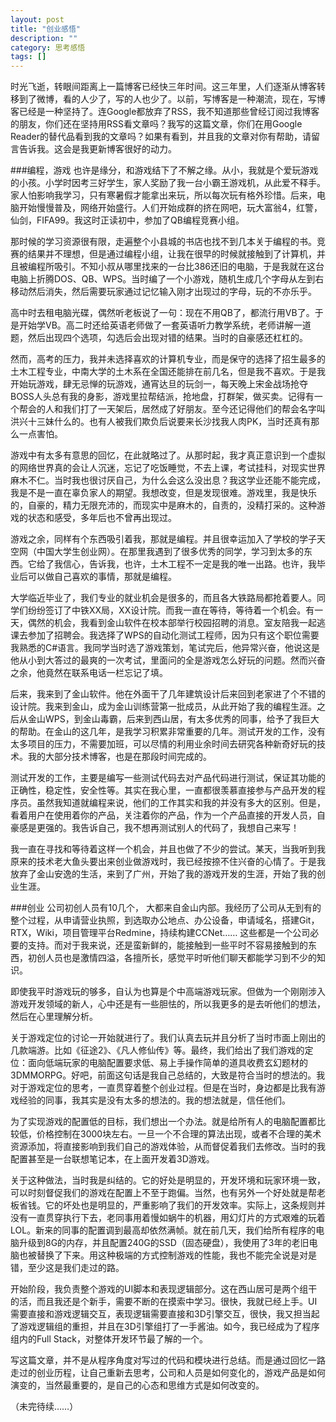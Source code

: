 ```yaml
---
layout: post
title: "创业感悟"
description: ""
category: 思考感悟
tags: []
---
```


时光飞逝，转眼间距离上一篇博客已经快三年时间。这三年里，人们逐渐从博客转移到了微博，看的人少了，写的人也少了。以前，写博客是一种潮流，现在，写博客已经是一种坚持了。连Google都放弃了RSS，我不知道那些曾经订阅过我博客的朋友，你们还在坚持用RSS看文章吗？我写的这篇文章，你们在用Google Reader的替代品看到我的文章吗？如果有看到，并且我的文章对你有帮助，请留言告诉我。这会是我更新博客很好的动力。

<!-- more -->

###编程，游戏
也许是缘分，和游戏结下了不解之缘。从小，我就是个爱玩游戏的小孩。小学时因考三好学生，家人奖励了我一台小霸王游戏机，从此爱不释手。家人怕影响我学习，只有寒暑假才能拿出来玩，所以每次玩有格外珍惜。后来，电脑开始慢慢普及，网络开始盛行。人们开始成群的挤在网吧，玩大富翁4，红警，仙剑，FIFA99。我这时正读初中，参加了QB编程竞赛小组。

那时候的学习资源很有限，走遍整个小县城的书店也找不到几本关于编程的书。竞赛的结果并不理想，但是通过编程小组，让我在很早的时候就接触到了计算机，并且被编程所吸引。不知小叔从哪里找来的一台比386还旧的电脑，于是我就在这台电脑上折腾DOS、QB、WPS。当时编了一个小游戏，随机生成几个字母从左到右移动然后消失，然后需要玩家通过记忆输入刚才出现过的字母，玩的不亦乐乎。

高中时去租电脑光碟，偶然听老板说了一句：现在不用QB了，都流行用VB了。于是开始学VB。高二时还给英语老师做了一套英语听力教学系统，老师讲解一道题，然后出现四个选项，勾选后会出现对错的结果。当时的自豪感还杠杠的。

然而，高考的压力，我并未选择喜欢的计算机专业，而是保守的选择了招生最多的土木工程专业，中南大学的土木系在全国还能排在前几名，但是我不喜欢。于是我开始玩游戏，肆无忌惮的玩游戏，通宵达旦的玩剑一，每天晚上宋金战场抢夺BOSS人头总有我的身影，游戏里拉帮结派，抢地盘，打群架，做买卖。记得有一个帮会的人和我们打了一天架后，居然成了好朋友。至今还记得他们的帮会名字叫洪兴十三妹什么的。也有人被我们欺负后说要来长沙找我人肉PK，当时还真有那么一点害怕。

游戏中有太多有意思的回忆，在此就略过了。从那时起，我才真正意识到一个虚拟的网络世界真的会让人沉迷，忘记了吃饭睡觉，不去上课，考试挂科，对现实世界麻木不仁。当时我也很讨厌自己，为什么会这么没出息？我这学业还能不能完成，我是不是一直在辜负家人的期望。我想改变，但是发现很难。游戏里，我是快乐的，自豪的，精力无限充沛的，而现实中是麻木的，自责的，没精打采的。这种游戏的状态和感受，多年后也不曾再出现过。

游戏之余，同样有个东西吸引着我，那就是编程。并且很幸运加入了学校的学子天空网（中国大学生创业网）。在那里我遇到了很多优秀的同学，学习到太多的东西。它给了我信心，告诉我，也许，土木工程不一定是我的唯一出路。也许，我毕业后可以做自己喜欢的事情，那就是编程。

大学临近毕业了，我们专业的就业机会是很多的，而且各大铁路局都抢着要人。同学们纷纷签订了中铁XX局，XX设计院。而我一直在等待，等待着一个机会。有一天，偶然的机会，我看到金山软件在校本部举行校园招聘的消息。室友陪我一起逃课去参加了招聘会。我选择了WPS的自动化测试工程师，因为只有这个职位需要我熟悉的C#语言。我同学当时选了游戏策划，笔试完后，他异常兴奋，他说这是他从小到大答过的最爽的一次考试，里面问的全是游戏怎么好玩的问题。然而兴奋之余，他竟然在联系电话一栏忘记了填。

后来，我来到了金山软件。他在外面干了几年建筑设计后来回到老家进了个不错的设计院。我来到金山，成为金山训练营第一批成员，从此开始了我的编程生涯。之后从金山WPS，到金山毒霸，后来到西山居，有太多优秀的同事，给予了我巨大的帮助。在金山的这几年，是我学习积累非常重要的几年。测试开发的工作，没有太多项目的压力，不需要加班，可以尽情的利用业余时间去研究各种新奇好玩的技术。我的大部分技术博客，也是在那段时间完成的。

测试开发的工作，主要是编写一些测试代码去对产品代码进行测试，保证其功能的正确性，稳定性，安全性等。其实在我心里，一直都很羡慕直接参与产品开发的程序员。虽然我知道就编程来说，他们的工作其实和我的并没有多大的区别。但是，看着用户在使用着你的产品，关注着你的产品，作为一个产品直接的开发人员，自豪感是更强的。我告诉自己，我不想再测试别人的代码了，我想自己来写！


我一直在寻找和等待着这样一个机会，并且也做了不少的尝试。某天，当我听到我原来的技术老大鱼头要出来创业做游戏时，我已经按捺不住兴奋的心情了。于是我放弃了金山安逸的生活，来到了广州，开始了我的游戏开发的生涯，开始了我的创业生涯。

###创业
公司初创人员有10几个， 大都来自金山内部。我经历了公司从无到有的整个过程，从申请营业执照，到选取办公地点、办公设备，申请域名，搭建Git，RTX，Wiki，项目管理平台Redmine，持续构建CCNet…… 这些都是一个公司必要的支持。而对于我来说，还是蛮新鲜的，能接触到一些平时不容易接触到的东西，初创人员也是激情四溢，各擅所长，感觉平时听他们聊天都能学习到不少的知识。

即使我平时游戏玩的够多，自认为也算是个中高端游戏玩家。但做为一个刚刚涉入游戏开发领域的新人，心中还是有一些胆怯的，所以我更多的是去听他们的想法，然后在心里理解分析。

关于游戏定位的讨论一开始就进行了。我们认真去玩并且分析了当时市面上刚出的几款端游。比如《征途2》、《凡人修仙传》等。最终，我们给出了我们游戏的定位：面向低端玩家的电脑配置要求低、易上手操作简单的道具收费玄幻题材的3DMMORPG。好吧，前面这句话是我自己总结的，大致是符合当时的想法的。我对于游戏定位的思考，一直贯穿着整个创业过程。但是在当时，身边都是比我有游戏经验的同事，我其实是没有太多的想法的。我的想法就是，信任他们。

为了实现游戏的配置低的目标，我们想出一个办法。就是给所有人的电脑配置都比较低，价格控制在3000块左右。一旦一个不合理的算法出现，或者不合理的美术资源添加，将直接影响到我们自己的游戏体验，从而督促着我们去修改。当时的我配置甚至是一台联想笔记本，在上面开发着3D游戏。

关于这种做法，当时我是纠结的。它的好处是明显的，开发环境和玩家环境一致，可以时刻督促我们的游戏在配置上不至于跑偏。当然，也有另外一个好处就是帮老板省钱。它的坏处也是明显的，严重影响了我们的开发效率。实际上，这条规则并没有一直贯穿执行下去，老同事用着慢如蜗牛的机器，用幻灯片的方式艰难的玩着LOL。新来的同事的配置调到最高却依然满帧。就在前几天，我们给所有程序的电脑升级到8G的内存，并且配置240G的SSD（固态硬盘），我使用了3年的老旧电脑也被替换了下来。用这种极端的方式控制游戏的性能，我也不能完全说是对是错，至少这是我们走过的路。

开始阶段，我负责整个游戏的UI脚本和表现逻辑部分。这在西山居可是两个组干的活，而且我还是个新手，需要不断的在摸索中学习。很快，我就已经上手。UI需要直接和游戏逻辑交互，表现逻辑需要直接和3D引擎交互，很快，我又担当起了游戏逻辑组的重担，并且在3D引擎组打了一手酱油。如今，我已经成为了程序组内的Full Stack，对整体开发环节最了解的一个。

写这篇文章，并不是从程序角度对写过的代码和模块进行总结。而是通过回忆一路走过的创业历程，让自己重新去思考，公司和人员是如何变化的，游戏产品是如何演变的，当然最重要的，是自己的心态和思维方式是如何改变的。

（未完待续……）

